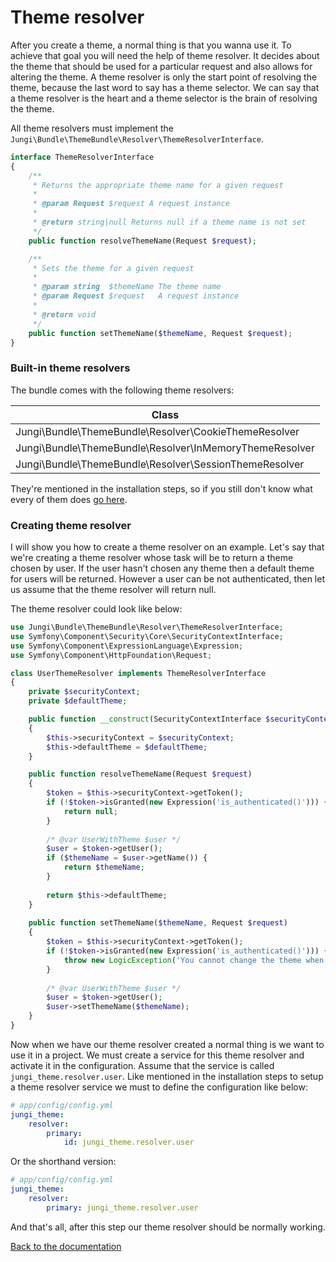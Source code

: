 Theme resolver
==============

After you create a theme, a normal thing is that you wanna use it. To achieve that goal you will need the help of theme 
resolver. It decides about the theme that should be used for a particular request and also allows for altering the theme. 
A theme resolver is only the start point of resolving the theme, because the last word to say has a theme selector. We can 
say that a theme resolver is the heart and a theme selector is the brain of resolving the theme.

All theme resolvers must implement the `Jungi\Bundle\ThemeBundle\Resolver\ThemeResolverInterface`. 

```php
interface ThemeResolverInterface
{
    /**
     * Returns the appropriate theme name for a given request
     *
     * @param Request $request A request instance
     *
     * @return string|null Returns null if a theme name is not set
     */
    public function resolveThemeName(Request $request);

    /**
     * Sets the theme for a given request
     *
     * @param string  $themeName The theme name
     * @param Request $request   A request instance
     *
     * @return void
     */
    public function setThemeName($themeName, Request $request);
}
```

### Built-in theme resolvers

The bundle comes with the following theme resolvers:

| Class |
| ----- |
| Jungi\Bundle\ThemeBundle\Resolver\CookieThemeResolver |
| Jungi\Bundle\ThemeBundle\Resolver\InMemoryThemeResolver |
| Jungi\Bundle\ThemeBundle\Resolver\SessionThemeResolver |

They're mentioned in the installation steps, so if you still don't know what every of them does [go here](https://github.com/piku235/JungiThemeBundle/tree/master/Resources/doc/installation.md#step-3-configuration).

### Creating theme resolver

I will show you how to create a theme resolver on an example. Let's say that we're creating a theme resolver whose task
will be to return a theme chosen by user. If the user hasn't chosen any theme then a default theme for users will be 
returned. However a user can be not authenticated, then let us assume that the theme resolver will return null.

The theme resolver could look like below:

```php
use Jungi\Bundle\ThemeBundle\Resolver\ThemeResolverInterface;
use Symfony\Component\Security\Core\SecurityContextInterface;
use Symfony\Component\ExpressionLanguage\Expression;
use Symfony\Component\HttpFoundation\Request;

class UserThemeResolver implements ThemeResolverInterface
{
    private $securityContext;
    private $defaultTheme;

    public function __construct(SecurityContextInterface $securityContext, $defaultTheme = null)
    {
        $this->securityContext = $securityContext;
        $this->defaultTheme = $defaultTheme;
    }

    public function resolveThemeName(Request $request)
    {
        $token = $this->securityContext->getToken();
        if (!$token->isGranted(new Expression('is_authenticated()'))) {
            return null;
        } 
        
        /* @var UserWithTheme $user */
        $user = $token->getUser();
        if ($themeName = $user->getName()) {
            return $themeName;
        }
        
        return $this->defaultTheme;
    }
    
    public function setThemeName($themeName, Request $request)
    {
        $token = $this->securityContext->getToken();
        if (!$token->isGranted(new Expression('is_authenticated()'))) {
            throw new LogicException('You cannot change the theme when the user is not authenticated.');
        }
        
        /* @var UserWithTheme $user */
        $user = $token->getUser();
        $user->setThemeName($themeName);
    }
}
```

Now when we have our theme resolver created a normal thing is we want to use it in a project. We must create a service
for this theme resolver and activate it in the configuration. Assume that the service is called `jungi_theme.resolver.user`.
Like mentioned in the installation steps to setup a theme resolver service we must to define the configuration like below:

```yml
# app/config/config.yml
jungi_theme:
    resolver:
        primary:
            id: jungi_theme.resolver.user
```

Or the shorthand version:

```yml
# app/config/config.yml
jungi_theme:
    resolver:
        primary: jungi_theme.resolver.user
```

And that's all, after this step our theme resolver should be normally working.

[Back to the documentation](https://github.com/piku235/JungiThemeBundle/blob/master/Resources/doc/index.md)